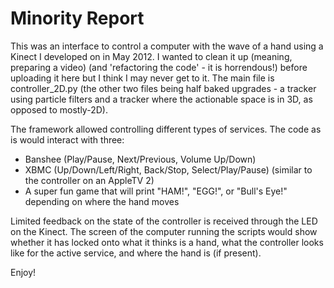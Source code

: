 # Minority Report

This was an interface to control a computer with the wave of a hand using a Kinect I developed on in May 2012. I wanted to clean it up (meaning, preparing a video) (and 'refactoring the code' - it is horrendous!) before uploading it here but I think I may never get to it. The main file is controller_2D.py (the other two files being half baked upgrades - a tracker using particle filters and a tracker where the actionable space is in 3D, as opposed to mostly-2D).

The framework allowed controlling different types of services. The code as is would interact with three:
- Banshee (Play/Pause, Next/Previous, Volume Up/Down)
- XBMC (Up/Down/Left/Right, Back/Stop, Select/Play/Pause) (similar to the controller on an AppleTV 2)
- A super fun game that will print "HAM!", "EGG!", or "Bull's Eye!" depending on where the hand moves

Limited feedback on the state of the controller is received through the LED on the Kinect. The screen of the computer running the scripts would show whether it has locked onto what it thinks is a hand, what the controller looks like for the active service, and where the hand is (if present).

Enjoy!
